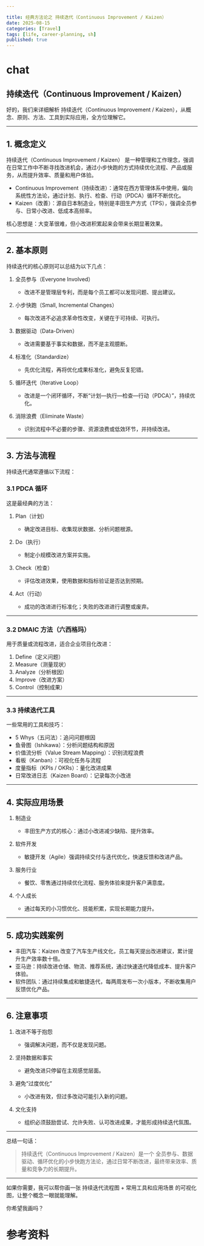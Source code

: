 ```yaml
---

title: 经典方法论之 持续迭代（Continuous Improvement / Kaizen）
date: 2025-08-15
categories: [Travel]
tags: [life, career-planning, sh]
published: true
---
```


# chat

##  持续迭代（Continuous Improvement / Kaizen）

好的，我们来详细解析 持续迭代（Continuous Improvement / Kaizen），从概念、原则、方法、工具到实际应用，全方位理解它。

---

## 1. 概念定义

持续迭代（Continuous Improvement / Kaizen） 是一种管理和工作理念，强调在日常工作中不断寻找改进机会，通过小步快跑的方式持续优化流程、产品或服务，从而提升效率、质量和用户体验。

* Continuous Improvement（持续改进）：通常在西方管理体系中使用，偏向系统性方法论，通过计划、执行、检查、行动（PDCA）循环不断优化。
* Kaizen（改善）：源自日本制造业，特别是丰田生产方式（TPS），强调全员参与、日常小改进、低成本高频率。

核心思想是：大变革很难，但小改进积累起来会带来长期显著效果。

---

## 2. 基本原则

持续迭代的核心原则可以总结为以下几点：

1. 全员参与（Everyone Involved）

   * 改进不是管理层专利，而是每个员工都可以发现问题、提出建议。
2. 小步快跑（Small, Incremental Changes）

   * 每次改进不必追求革命性改变，关键在于可持续、可执行。
3. 数据驱动（Data-Driven）

   * 改进需要基于事实和数据，而不是主观臆断。
4. 标准化（Standardize）

   * 先优化流程，再将优化成果标准化，避免反复犯错。
5. 循环迭代（Iterative Loop）

   * 改进是一个闭环循环，不断“计划—执行—检查—行动（PDCA）”，持续优化。
6. 消除浪费（Eliminate Waste）

   * 识别流程中不必要的步骤、资源浪费或低效环节，并持续改进。

---

## 3. 方法与流程

持续迭代通常遵循以下流程：

### 3.1 PDCA 循环

这是最经典的方法：

1. Plan（计划）

   * 确定改进目标、收集现状数据、分析问题根源。
2. Do（执行）

   * 制定小规模改进方案并实施。
3. Check（检查）

   * 评估改进效果，使用数据和指标验证是否达到预期。
4. Act（行动）

   * 成功的改进进行标准化；失败的改进进行调整或废弃。

---

### 3.2 DMAIC 方法（六西格玛）

用于质量或流程改进，适合企业项目化改进：

1. Define（定义问题）
2. Measure（测量现状）
3. Analyze（分析根因）
4. Improve（改进方案）
5. Control（控制成果）

---

### 3.3 持续迭代工具

一些常用的工具和技巧：

* 5 Whys（五问法）：追问问题根因
* 鱼骨图（Ishikawa）：分析问题结构和原因
* 价值流分析（Value Stream Mapping）：识别流程浪费
* 看板（Kanban）：可视化任务与流程
* 度量指标（KPIs / OKRs）：量化改进成果
* 日常改进日志（Kaizen Board）：记录每次小改进

---

## 4. 实际应用场景

1. 制造业

   * 丰田生产方式的核心：通过小改进减少缺陷、提升效率。

2. 软件开发

   * 敏捷开发（Agile）强调持续交付与迭代优化，快速反馈和改进产品。

3. 服务行业

   * 餐饮、零售通过持续优化流程、服务体验来提升客户满意度。

4. 个人成长

   * 通过每天的小习惯优化、技能积累，实现长期能力提升。

---

## 5. 成功实践案例

* 丰田汽车：Kaizen 改变了汽车生产线文化，员工每天提出改进建议，累计提升生产效率数十倍。
* 亚马逊：持续改进仓储、物流、推荐系统，通过快速迭代降低成本、提升客户体验。
* 软件团队：通过持续集成和敏捷迭代，每两周发布一次小版本，不断收集用户反馈优化产品。

---

## 6. 注意事项

1. 改进不等于抱怨

   * 强调解决问题，而不仅是发现问题。

2. 坚持数据和事实

   * 避免改进只停留在主观感觉层面。

3. 避免“过度优化”

   * 小改进有效，但过多改动可能引入新的问题。

4. 文化支持

   * 组织必须鼓励尝试、允许失败、认可改进成果，才能形成持续迭代氛围。

---

总结一句话：

> 持续迭代（Continuous Improvement / Kaizen）是一个 全员参与、数据驱动、循环优化的小步快跑方法论，通过日常不断改进，最终带来效率、质量和竞争力的长期提升。

---

如果你需要，我可以帮你画一张 持续迭代流程图 + 常用工具和应用场景 的可视化图，让整个概念一眼就能理解。

你希望我画吗？


# 参考资料

